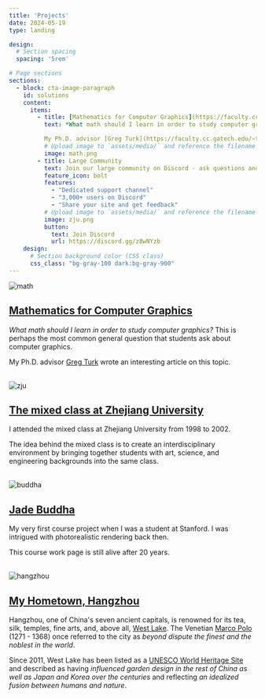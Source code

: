 ```yaml
---
title: 'Projects'
date: 2024-05-19
type: landing

design:
  # Section spacing
  spacing: '5rem'

# Page sections
sections:
  - block: cta-image-paragraph
    id: solutions
    content:
      items:
        - title: [Mathematics for Computer Graphics](https://faculty.cc.gatech.edu/~turk/math_gr.html)
          text: *What math should I learn in order to study computer graphics?* This is perhaps the most common general question that students ask about computer graphics. 

          My Ph.D. advisor [Greg Turk](https://faculty.cc.gatech.edu/~turk/) wrote an interesting article on this topic.
          # Upload image to `assets/media/` and reference the filename here
          image: math.png          
        - title: Large Community
          text: Join our large community on Discord - ask questions and get live responses
          feature_icon: bolt
          features:
            - "Dedicated support channel"
            - "3,000+ users on Discord"
            - "Share your site and get feedback"
          # Upload image to `assets/media/` and reference the filename here
          image: zju.png
          button:
            text: Join Discord
            url: https://discord.gg/z8wNYzb
    design:
      # Section background color (CSS class)
      css_class: "bg-gray-100 dark:bg-gray-900"
---
```



![math](math.png)
## [Mathematics for Computer Graphics](https://faculty.cc.gatech.edu/~turk/math_gr.html)

*What math should I learn in order to study computer graphics?* This is perhaps the most common general question that students ask about computer graphics. 

My Ph.D. advisor [Greg Turk](https://faculty.cc.gatech.edu/~turk/) wrote an interesting article on this topic.
<br><br>

![zju](zju.png)
## [The mixed class at Zhejiang University](http://www.cis.umassd.edu/~hxu/alink/jclass/mixedclass.html)
I attended the mixed class at Zhejiang University from 1998 to 2002.

The idea behind the mixed class is to create an interdisciplinary environment by bringing together students with art, science, and engineering backgrounds into the same class.
<br><br>

![buddha](buddha.png)
## [Jade Buddha](https://graphics.stanford.edu/courses/cs348b-competition/cs348b-03/)
My very first course project when I was a student at Stanford. I was intrigued with photorealistic rendering back then. 

This course work page is still alive after 20 years.
<br><br>

![hangzhou](hangzhou.png)
## [My Hometown, Hangzhou](https://en.wikipedia.org/wiki/Hangzhou)
Hangzhou, one of China's seven ancient capitals, is renowned for its tea, silk, temples, fine arts, and, above all, [West Lake](https://en.wikipedia.org/wiki/West_Lake). 
The Venetian [Marco Polo](http://en.wikipedia.org/wiki/Marco_Polo) (1271 - 1368) once referred to the city as *beyond dispute the finest and the noblest in the world*.

Since 2011, West Lake has been listed as a [UNESCO World Heritage Site](https://en.wikipedia.org/wiki/World_Heritage_Site) and described as having *influenced garden design in the rest of China as well as Japan and Korea over the centuries* and reflecting *an idealized fusion between humans and nature*.
